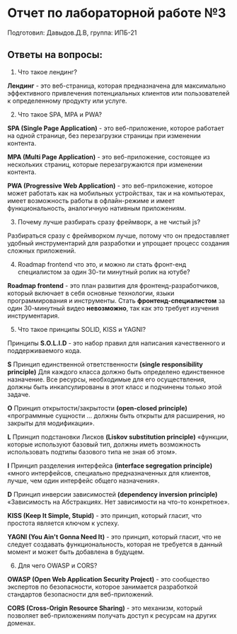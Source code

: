 # Отчет по лабораторной работе №3
Подготовил: Давыдов.Д.В, группа: ИПБ-21


## Ответы на вопросы:
1. Что такое лендинг?

**Лендинг** - это веб-страница, которая предназначена для максимально эффективного привлечения потенциальных клиентов или пользователей к определенному продукту или услуге.

2. Что такое SPA, MPA и PWA?
   
**SPA (Single Page Application)** - это веб-приложение, которое работает на одной странице, без перезагрузки страницы при изменении контента.

**MPA (Multi Page Application)** - это веб-приложение, состоящее из нескольких страниц, которые перезагружаются при изменении контента. 

**PWA (Progressive Web Application)** - это веб-приложение, которое может работать как на мобильных устройствах, так и на компьютерах, имеет возможность работы в офлайн-режиме и имеет функциональность, аналогичную нативным приложениям.

3. Почему лучше разбирать сразу фреймворк, а не чистый js?
   
Разбираться сразу с фреймворком лучше, потому что он предоставляет удобный инструментарий для разработки и упрощает процесс создания сложных приложений.

4. Roadmap frontend что это, и можно ли стать фронт-енд специалистом за один 30-ти минутный ролик на ютубе?
   
**Roadmap frontend** - это план развития для фронтенд-разработчиков, который включает в себя основные технологии, языки программирования и инструменты. 
Стать **фронтенд-специалистом** за один 30-минутный видео **невозможно**, так как это требует изучения инструментария.

5. Что такое принципы SOLID, KISS и YAGNI?

Принципы **S.O.L.I.D** - это набор правил для написания качественного и поддерживаемого кода.

**S**	Принцип единственной ответственности **(single responsibility principle)**
Для каждого класса должно быть определено единственное назначение. Все ресурсы, необходимые для его осуществления, должны быть инкапсулированы в этот класс и подчинены только этой задаче.

**O**	Принцип открытости/закрытости **(open-closed principle)**
«программные сущности … должны быть открыты для расширения, но закрыты для модификации».

**L**	Принцип подстановки Лисков **(Liskov substitution principle)**
«функции, которые используют базовый тип, должны иметь возможность использовать подтипы базового типа не зная об этом».

**I**	Принцип разделения интерфейса **(interface segregation principle)**
«много интерфейсов, специально предназначенных для клиентов, лучше, чем один интерфейс общего назначения».

**D**	Принцип инверсии зависимостей **(dependency inversion principle)**
«Зависимость на Абстракциях. Нет зависимости на что-то конкретное».

**KISS (Keep It Simple, Stupid)** - это принцип, который гласит, что простота является ключом к успеху.

**YAGNI (You Ain't Gonna Need It)** - это принцип, который гласит, что не следует создавать функциональность, которая не требуется в данный момент и может быть добавлена в будущем.

6. Для чего OWASP и CORS?

**OWASP (Open Web Application Security Project)** - это сообщество экспертов по безопасности, которое занимается разработкой стандартов безопасности для веб-приложений. 

**CORS (Cross-Origin Resource Sharing)** - это механизм, который позволяет веб-приложениям получать доступ к ресурсам на других доменах.